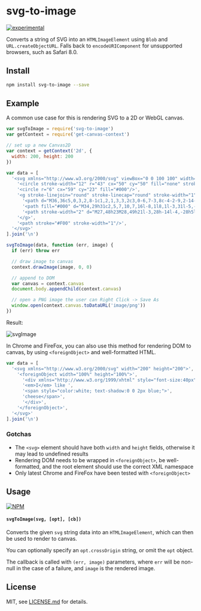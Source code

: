 # svg-to-image

[![experimental](http://badges.github.io/stability-badges/dist/experimental.svg)](http://github.com/badges/stability-badges)

Converts a string of SVG into an `HTMLImageElement` using `Blob` and `URL.createObjectURL`. Falls back to `encodeURIComponent` for unsupported browsers, such as Safari 8.0.

## Install

```sh
npm install svg-to-image --save
```

## Example

A common use case for this is rendering SVG to a 2D or WebGL canvas.

```js
var svgToImage = require('svg-to-image')
var getContext = require('get-canvas-context')

// set up a new Canvas2D
var context = getContext('2d', {
  width: 200, height: 200
})

var data = [
  '<svg xmlns="http://www.w3.org/2000/svg" viewBox="0 0 100 100" width="200px" height="200px">',
    '<circle stroke-width="12" r="43" cx="50" cy="50" fill="none" stroke="#3A5"/>',
    '<circle r="6" cx="59" cy="23" fill="#000"/>',
    '<g stroke-linejoin="round" stroke-linecap="round" stroke-width="1" stroke="#000" fill="none">',
      '<path d="M36,36c5,0,3,2,8-1c1,2,1,3,3,2c3,0-6,7-3,8c-4-2-9,2-14-2c4-3,4-4,5-7c5,0,8,2,12,1"/>',
      '<path fill="#000" d="M34,29h31c2,5,7,10,7,16l-8,1l8,1l-3,31l-5,-18l-11,18l5-34l-3-8z"/>',
      '<path stroke-width="2" d="M27,48h23M28,49h21l-3,28h-14l-4,-28h5l3,28h3v-28h5l-2,28m3-4h-13m-1-5h16m0-5h-16m-1-5h18m0-5h-19"/>',
    '</g>',
    '<path stroke="#F00" stroke-width="1"/>',
  '</svg>'
].join('\n')

svgToImage(data, function (err, image) {
  if (err) throw err

  // draw image to canvas
  context.drawImage(image, 0, 0)

  // append to DOM
  var canvas = context.canvas
  document.body.appendChild(context.canvas)

  // open a PNG image the user can Right Click -> Save As
  window.open(context.canvas.toDataURL('image/png'))
})
```

Result:

![svgImage](http://i.imgur.com/MCXkoDu.png)

In Chrome and FireFox, you can also use this method for rendering DOM to canvas, by using `<foreignObject>` and well-formatted HTML.

```js
var data = [
  '<svg xmlns="http://www.w3.org/2000/svg" width="200" height="200">',
    '<foreignObject width="100%" height="100%">',
      '<div xmlns="http://www.w3.org/1999/xhtml" style="font-size:40px">',
      '<em>I</em> like ', 
      '<span style="color:white; text-shadow:0 0 2px blue;">',
      'cheese</span>',
      '</div>',
    '</foreignObject>',
  '</svg>'
].join('\n')
```

### Gotchas

- The `<svg>` element should have both `width` and `height` fields, otherwise it may lead to undefined results
- Rendering DOM needs to be wrapped in `<foreignObject>`, be well-formatted, and the root element should use the correct XML namespace
- Only latest Chrome and FireFox have been tested with `<foreignObject>`

## Usage

[![NPM](https://nodei.co/npm/svg-to-image.png)](https://www.npmjs.com/package/svg-to-image)

#### `svgToImage(svg, [opt], [cb])`

Converts the given `svg` string data into an `HTMLImageElement`, which can then be used to render to canvas.

You can optionally specify an `opt.crossOrigin` string, or omit the `opt` object. 

The callback is called with `(err, image)` parameters, where `err` will be non-null in the case of a failure, and `image` is the rendered image.

## License

MIT, see [LICENSE.md](http://github.com/Jam3/svg-to-image/blob/master/LICENSE.md) for details.
